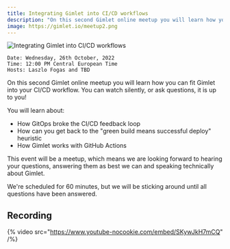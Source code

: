 ```yaml
---
title: Integrating Gimlet into CI/CD workflows
description: "On this second Gimlet online meetup you will learn how you can fit Gimlet into your CI/CD workflow. You can watch silently, or ask questions, it is up to you!"
image: https://gimlet.io/meetup2.png
---
```


![Integrating Gimlet into CI/CD workflows](/meetup2.png)

```
Date: Wednesday, 26th October, 2022
Time: 12:00 PM Central European Time
Hosts: Laszlo Fogas and TBD
```

On this second Gimlet online meetup you will learn how you can fit Gimlet into your CI/CD workflow. You can watch silently, or ask questions, it is up to you!

You will learn about:
- How GitOps broke the CI/CD feedback loop
- How can you get back to the "green build means successful deploy" heuristic
- How Gimlet works with GitHub Actions

This event will be a meetup, which means we are looking forward to hearing your questions, answering them as best we can and speaking technically about Gimlet.

We're scheduled for 60 minutes, but we will be sticking around until all questions have been answered.

## Recording

{% video src="https://www.youtube-nocookie.com/embed/SKywJkH7mCQ" /%}
